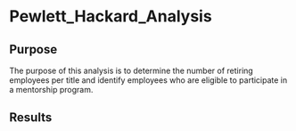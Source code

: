 # Pewlett_Hackard_Analysis
## Purpose
The purpose of this analysis is to determine the number of retiring employees per title and identify employees who are eligible to participate in a mentorship program.
## Results
